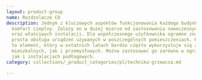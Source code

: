 ```yaml
---
layout: product-group
name: Rozdzelacze CO
description: Jednym z kluczowych aspektów funkcjonowania każdego budynku jest właściwy
  komfort cieplny. Zależy on w dużej mierze od zastosowania nowoczesnych technologii
  oraz właściwych instalacji. Dla współczesnego użytkownika ogromne znacznie ma również
  prosta obsługa urządzeń używanych w poszczególnych pomieszczeniach. Rozdzielacz
  to element, który w ostatnich latach bardzo często wykorzystuje się zarówno w budynkach
  mieszkalnych, jak i przemysłowych. Można zastosować go zarówno w ogrzewaniu grzejnikowym,
  jak i instalacjach podłogowych.
category: collections/_product_categories/pl/technika-grzewcza.md

---
```


